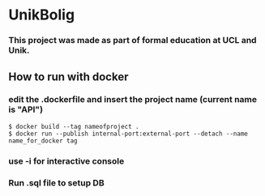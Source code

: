 # UnikBolig
### This project was made as part of formal education at UCL and Unik.

## How to run with docker
### edit the .dockerfile and insert the project name (current name is "API")
```console
$ docker build --tag nameofproject .
$ docker run --publish internal-port:external-port --detach --name name_for_docker tag
```

### use -i for interactive console
### Run .sql file to setup DB
